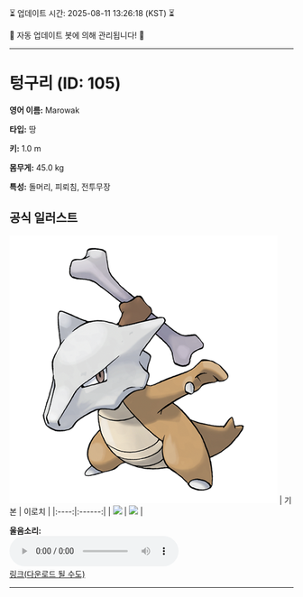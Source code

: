 
⏳ 업데이트 시간: 2025-08-11 13:26:18 (KST) ⏳

🤖 자동 업데이트 봇에 의해 관리됩니다! 🤖

---

# 텅구리 (ID: 105)
**영어 이름:** Marowak

**타입:** 땅

**키:** 1.0 m

**몸무게:** 45.0 kg

**특성:** 돌머리, 피뢰침, 전투무장

## 공식 일러스트
![](https://raw.githubusercontent.com/PokeAPI/sprites/master/sprites/pokemon/other/official-artwork/105.png)
| 기본 | 이로치 |
|:----:|:------:|
| <img src="http://play.pokemonshowdown.com/sprites/ani/marowak.gif" width="200"> | <img src="http://play.pokemonshowdown.com/sprites/ani-shiny/marowak.gif" width="200"> |

**울음소리:**<br><audio controls src="https://raw.githubusercontent.com/PokeAPI/cries/main/cries/pokemon/latest/105.ogg"></audio><br> [링크(다운로드 될 수도)](https://raw.githubusercontent.com/PokeAPI/cries/main/cries/pokemon/latest/105.ogg)


---
